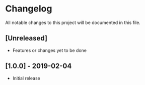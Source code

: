 # Changelog
All notable changes to this project will be documented in this file.

## [Unreleased]
 - Features or changes yet to be done

## [1.0.0] - 2019-02-04
- Initial release

